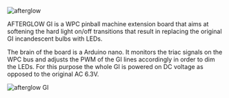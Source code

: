 ![afterglow](https://github.com/smyp/afterglow/blob/master/artwork/afterglow.png "Afterglow")

AFTERGLOW GI is a WPC pinball machine extension board that aims at softening the hard light on/off transitions that result in replacing the original GI incandescent bulbs with LEDs.

The brain of the board is a Arduino nano. It monitors the triac signals on the WPC bus and adjusts the PWM of the GI lines accordingly in order to dim the LEDs. For this purpose the whole GI is powered on DC voltage as opposed to the original AC 6.3V.

![afterglow GI](https://github.com/bitfieldlabs/aggi/raw/master/doc/images/pcb_v10_populated.jpg "Afterglow GI")
